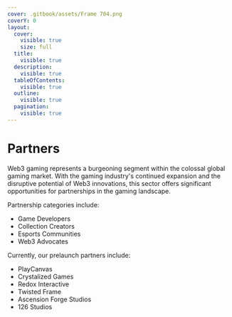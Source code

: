 ```yaml
---
cover: .gitbook/assets/Frame 704.png
coverY: 0
layout:
  cover:
    visible: true
    size: full
  title:
    visible: true
  description:
    visible: true
  tableOfContents:
    visible: true
  outline:
    visible: true
  pagination:
    visible: true
---
```


# Partners

Web3 gaming represents a burgeoning segment within the colossal global gaming market. With the gaming industry's continued expansion and the disruptive potential of Web3 innovations, this sector offers significant opportunities for partnerships in the gaming landscape.&#x20;

Partnership categories include:

* Game Developers
* Collection Creators
* Esports Communities
* Web3 Advocates&#x20;

Currently, our prelaunch partners include:

* PlayCanvas
* Crystalized Games
* Redox Interactive&#x20;
* Twisted Frame
* Ascension Forge Studios
* 126 Studios




